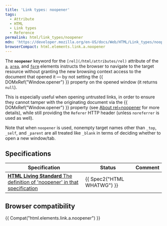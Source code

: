 ```yaml
---
title: 'Link types: noopener'
tags:
  - Attribute
  - HTML
  - Link types
  - Reference
permalink: html/link_types/noopener
mdn: 'https://developer.mozilla.org/en-US/docs/Web/HTML/Link_types/noopener'
browserCompact: html.elements.link.a.noopener
---
```

The **`noopener`** keyword for the `[rel](/html/attributes/rel)` attribute of the [`a`](/html/element/a/), [`area`](/html/element/area/), and [`form`](/html/element/form/) elements instructs the browser to navigate to the target resource without granting the new browsing context access to the document that opened it — by not setting the {{ DOMxRef("Window.opener") }} property on the opened window (it returns `null`).

This is especially useful when opening untrusted links, in order to ensure they cannot tamper with the originating document via the {{ DOMxRef("Window.opener") }} property (see [About rel=noopener](https://mathiasbynens.github.io/rel-noopener/) for more details), while still providing the `Referer` HTTP header (unless `noreferrer` is used as well).

Note that when `noopener` is used, nonempty target names other than `_top`, `_self`, and `_parent` are all treated like `_blank` in terms of deciding whether to open a new window/tab.

## Specifications

| Specification | Status | Comment |
| --- | --- | --- |
| [**HTML Living Standard** The definition of 'noopener' in that specification](https://html.spec.whatwg.org/multipage/#link-type-noopener) | {{ Spec2("HTML WHATWG") }} |  |

## Browser compatibility

{{ Compat("html.elements.link.a.noopener") }}